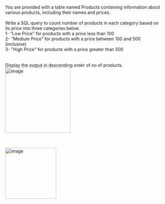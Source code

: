 You are provided with a table named Products containing information about various products, including their names and prices. 
<br><br>
Write a SQL query to count number of products in each category based on its price into three categories below. <br>
1- "Low Price" for products with a price less than 100 <br>
2- "Medium Price" for products with a price between 100 and 500 (inclusive) <br>
3- "High Price" for products with a price greater than 500 <br>
<br><br>
Display the output in descending order of no of products.
<br>
<img width="210" alt="image" src="https://github.com/user-attachments/assets/0b2bbdf2-016f-4038-a075-50a836c21fb2" />

<br>
<br>

<img width="164" alt="image" src="https://github.com/user-attachments/assets/4aec3d11-f6b5-45c9-9b2f-172c7acf7b09" />

